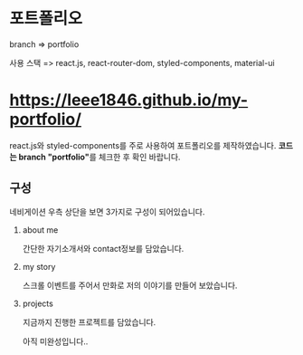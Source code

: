 <h1>포트폴리오</h1>
<p>branch => portfolio</p>
<p>사용 스택 => react.js, react-router-dom, styled-components, material-ui</p>
<h1><a href="https://leee1846.github.io/my-portfolio/">https://leee1846.github.io/my-portfolio/</a></h1>
<p>react.js와 styled-components를 주로 사용하여 포트폴리오를 제작하였습니다. 
  <b>코드는 branch "portfolio"</b>를 체크한 후 확인 바랍니다.</p>
<h2>구성</h2>
<p>네비게이션 우측 상단을 보면 3가지로 구성이 되어있습니다.</p>
<ol>
  <li>
    about me
    <p>간단한 자기소개서와 contact정보를 담았습니다.</p>
  </li>
  <li>
    my story
    <p>스크롤 이벤트를 주어서 만화로 저의 이야기를 만들어 보았습니다.</p>
  </li>
  <li>
    projects
    <p>지금까지 진행한 프로젝트를 담았습니다.</p>
  </li>
</ul>

<p>아직 미완성입니다..</p>
